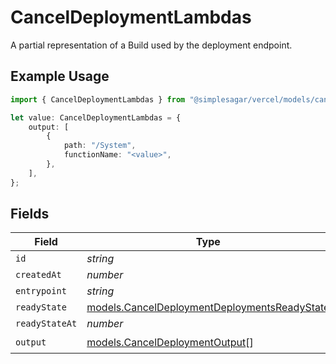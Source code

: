 # CancelDeploymentLambdas

A partial representation of a Build used by the deployment endpoint.

## Example Usage

```typescript
import { CancelDeploymentLambdas } from "@simplesagar/vercel/models/canceldeploymentop.js";

let value: CancelDeploymentLambdas = {
    output: [
        {
            path: "/System",
            functionName: "<value>",
        },
    ],
};
```

## Fields

| Field                                                                                              | Type                                                                                               | Required                                                                                           | Description                                                                                        |
| -------------------------------------------------------------------------------------------------- | -------------------------------------------------------------------------------------------------- | -------------------------------------------------------------------------------------------------- | -------------------------------------------------------------------------------------------------- |
| `id`                                                                                               | *string*                                                                                           | :heavy_minus_sign:                                                                                 | N/A                                                                                                |
| `createdAt`                                                                                        | *number*                                                                                           | :heavy_minus_sign:                                                                                 | N/A                                                                                                |
| `entrypoint`                                                                                       | *string*                                                                                           | :heavy_minus_sign:                                                                                 | N/A                                                                                                |
| `readyState`                                                                                       | [models.CancelDeploymentDeploymentsReadyState](../models/canceldeploymentdeploymentsreadystate.md) | :heavy_minus_sign:                                                                                 | N/A                                                                                                |
| `readyStateAt`                                                                                     | *number*                                                                                           | :heavy_minus_sign:                                                                                 | N/A                                                                                                |
| `output`                                                                                           | [models.CancelDeploymentOutput](../models/canceldeploymentoutput.md)[]                             | :heavy_check_mark:                                                                                 | N/A                                                                                                |